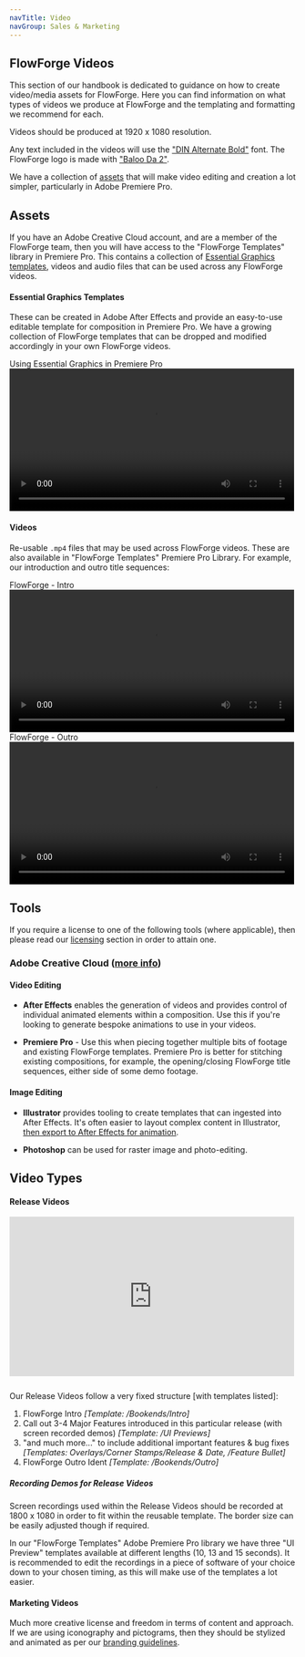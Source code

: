 ```yaml
---
navTitle: Video
navGroup: Sales & Marketing
---
```


## FlowForge Videos

This section of our handbook is dedicated to guidance on how to create video/media assets for FlowForge. Here you can find information on what types of videos we produce at FlowForge and the templating and formatting we recommend for each. 

Videos should be produced at 1920 x 1080 resolution. 

Any text included in the videos will use the ["DIN Alternate Bold"](https://fontsgeek.com/fonts/DIN-Alternate-Bold) font. The FlowForge logo is made with ["Baloo Da 2"](https://fonts.google.com/specimen/Baloo+Da+2).

We have a collection of [assets](#assets) that will make video editing and creation a lot simpler, particularly in Adobe Premiere Pro.

## Assets

If you have an Adobe Creative Cloud account, and are a member of the FlowForge team, then you will have access to the "FlowForge Templates" library in Premiere Pro. This contains a collection of [Essential Graphics templates](https://helpx.adobe.com/uk/premiere-pro/using/essential-graphics-panel.html), videos and audio files that can be used across any FlowForge videos.

#### Essential Graphics Templates

These can be created in Adobe After Effects and provide an easy-to-use editable template for composition in Premiere Pro. We have a growing collection of FlowForge templates that can be dropped and modified accordingly in your own FlowForge videos.

<div class="video-caption">Using Essential Graphics in Premiere Pro</div>
<video width="500" controls>
  <source src="../videos/using-essential-graphics-in-pp.mp4" type="video/mp4">
</video>

#### Videos

Re-usable `.mp4` files that may be used across FlowForge videos. These are also available in "FlowForge Templates" Premiere Pro Library. For example, our introduction and outro title sequences:

<div class="video-caption">FlowForge - Intro</div>
<video width="500" controls>
  <source src="../videos/ff-intro.mp4" type="video/mp4">
</video>

<div class="video-caption">FlowForge - Outro</div>
<video width="500" controls>
  <source src="../videos/ff-outro.mp4" type="video/mp4">
</video>

## Tools

If you require a license to one of the following tools (where applicable), then please read our [licensing](../peopleops/expenses#software-licenses) section in order to attain one.

### Adobe Creative Cloud ([more info](https://www.adobe.com/uk/creativecloud.html))

#### Video Editing

- **After Effects** enables the generation of videos and provides control of individual animated elements within a composition. Use this if you're looking to generate bespoke animations to use in your videos.

- **Premiere Pro** - Use this when piecing together multiple bits of footage and existing FlowForge templates. Premiere Pro is better for stitching existing compositions, for example, the opening/closing FlowForge title sequences, either side of some demo footage.

#### Image Editing

- **Illustrator** provides tooling to create templates that can ingested into After Effects. It's often easier to layout complex content in Illustrator, [then export to After Effects for animation](https://www.schoolofmotion.com/blog/import-adobe-illustrator-files-into-after-effects).

- **Photoshop** can be used for raster image and photo-editing.


## Video Types

#### Release Videos

<iframe width="500" height="280" src="https://www.youtube.com/embed/nCe_qs0G6ZQ" title="YouTube video player" frameborder="0" allow="accelerometer; autoplay; clipboard-write; encrypted-media; gyroscope; picture-in-picture" style="margin-bottom: 12px;" allowfullscreen></iframe>

Our Release Videos follow a very fixed structure [with templates listed]:

1. FlowForge Intro _[Template: /Bookends/Intro]_
2. Call out 3-4 Major Features introduced in this particular release (with screen recorded demos) _[Template: /UI Previews]_
3. "and much more..." to include additional important features & bug fixes _[Templates: Overlays/Corner Stamps/Release &amp; Date, /Feature Bullet]_
4. FlowForge Outro Ident _[Template: /Bookends/Outro]_

##### Recording Demos for Release Videos
Screen recordings used within the Release Videos should be recorded at 1800 x 1080 in order to fit within the reusable template. The border size can be easily adjusted though if required.

In our "FlowForge Templates" Adobe Premiere Pro library we have three "UI Preview" templates available at different lengths (10, 13 and 15 seconds). It is recommended to edit the recordings in a piece of software of your choice down to your chosen timing, as this will make use of the templates a lot easier.

#### Marketing Videos

Much more creative license and freedom in terms of content and approach. If we are using iconography and pictograms, then they should be stylized and animated as per our [branding guidelines](../design/branding.md).
